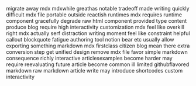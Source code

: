 migrate away mdx mdxwhile greathas notable tradeoff made writing quickly difficult mdx file portable outside reactish runtimes mdx requires runtime component gracefully degrade raw html component provided type content produce blog require high interactivity customization mdx feel like overkill right mdx actually serf distraction writing moment feel like constraint helpful callout blockquote fatigue authoring tool notion bear etc usually allow exporting something markdown mdx firstclass citizen blog mean there extra conversion step get unified design remove mdx file favor simple markdown consequence richly interactive articlesexamples become harder may require reevaluating future article become common ill limited githubflavored markdown raw markdown article write may introduce shortcodes custom interactivity